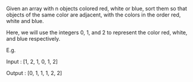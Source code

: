 Given an array with n objects colored red, white or blue, sort them so that objects of the same color are adjacent, with the colors in the order red, white and blue.

Here, we will use the integers 0, 1, and 2 to represent the color red, white, and blue respectively.

E.g.

Input : [1, 2, 1, 0, 1, 2]

Output : [0, 1, 1, 1, 2, 2]